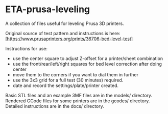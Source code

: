 # ETA-prusa-leveling
A collection of files useful for leveling Prusa 3D printers.

Original source of test pattern and instructions is here:
[https://www.prusaprinters.org/prints/36706-bed-level-test]

Instructions for use:
* use the center square to adjust Z-offset for a printer/sheet combination
* use the front/rear/left/right squares for bed level correction after doing center
* move them to the corners if you want to dial them in further
* use the 3x3 grid for a full test (30 minutes) required.
* date and record the settings/plate/printer created.

Basic STL files and an example 3MF files are in the models/ directory.
Rendered GCode files for some printers are in the gcodes/ directory.
Detailed instructions are in the docs/ directory.

